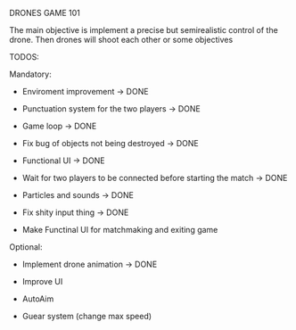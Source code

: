 DRONES GAME 101

The main objective is implement a precise but semirealistic control of the drone. Then drones will shoot each other or 
some objectives


TODOS:

Mandatory:
- Enviroment improvement -> DONE
- Punctuation system for the two players -> DONE
- Game loop -> DONE
- Fix bug of objects not being destroyed -> DONE
- Functional UI -> DONE
- Wait for two players to be connected before starting the match -> DONE
- Particles and sounds -> DONE
- Fix shity input thing -> DONE

- Make Functinal UI for matchmaking and exiting game


Optional:
- Implement drone animation -> DONE

- Improve UI
- AutoAim
- Guear system (change max speed)

